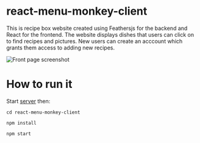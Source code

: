 # react-menu-monkey-client

This is recipe box website created using Feathersjs for the backend and React for the frontend. The website displays dishes that users can click on to find recipes and pictures. New users can create an acccount which grants them access to adding new recipes.

![Front page screenshot](http://i.imgur.com/4G6gOAL.png)

# How to run it

Start [server](https://github.com/benawad/feathersj-product-backend) then:



`cd react-menu-monkey-client`

`npm install`

`npm start`

